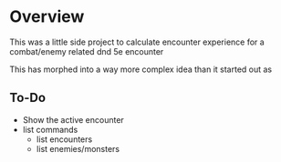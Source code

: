 # Overview
This was a little side project to calculate encounter
experience for a combat/enemy related dnd 5e encounter

This has morphed into a way more complex idea than it started out as

## To-Do
- Show the active encounter
- list commands
  - list encounters
  - list enemies/monsters
